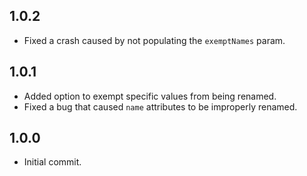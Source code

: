 ## 1.0.2

- Fixed a crash caused by not populating the `exemptNames` param.

## 1.0.1

- Added option to exempt specific values from being renamed.
- Fixed a bug that caused `name` attributes to be improperly renamed.

## 1.0.0

- Initial commit.
